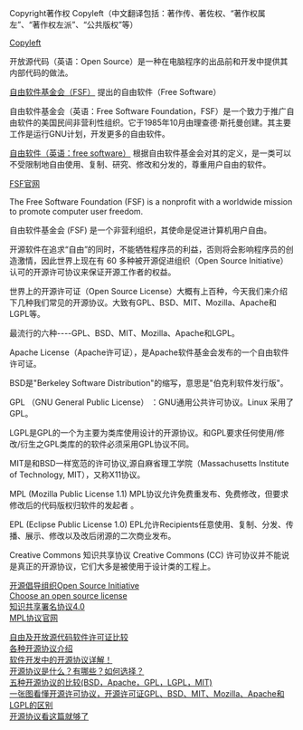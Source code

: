 

Copyright著作权
Copyleft（中文翻译包括：著作传、著佐权、“著作权属左”、“著作权左派”、“公共版权”等）

[Copyleft](https://zh.wikipedia.org/wiki/Copyleft)


开放源代码（英语：Open Source）是一种在电脑程序的出品前和开发中提供其内部代码的做法。

[自由软件基金会（FSF）](https://zh.wikipedia.org/wiki/%E8%87%AA%E7%94%B1%E8%BD%AF%E4%BB%B6%E5%9F%BA%E9%87%91%E4%BC%9A) 提出的自由软件（Free Software）  

自由软件基金会（英语：Free Software Foundation，FSF）是一个致力于推广自由软件的美国民间非营利性组织。它于1985年10月由理查德·斯托曼创建。其主要工作是运行GNU计划，开发更多的自由软件。

[自由软件（英语：free software）](https://zh.wikipedia.org/wiki/%E8%87%AA%E7%94%B1%E8%BD%AF%E4%BB%B6) 根据自由软件基金会对其的定义，是一类可以不受限制地自由使用、复制、研究、修改和分发的，尊重用户自由的软件。


[FSF官网](https://www.fsf.org/)  

The Free Software Foundation (FSF) is a nonprofit with a worldwide mission to promote computer user freedom.

自由软件基金会 (FSF) 是一个非营利组织，其使命是促进计算机用户自由。





开源软件在追求“自由”的同时，不能牺牲程序员的利益，否则将会影响程序员的创造激情，因此世界上现在有 60 多种被开源促进组织（Open Source Initiative）认可的开源许可协议来保证开源工作者的权益。

世界上的开源许可证（Open Source License）大概有上百种，今天我们来介绍下几种我们常见的开源协议。大致有GPL、BSD、MIT、Mozilla、Apache和LGPL等。

最流行的六种----GPL、BSD、MIT、Mozilla、Apache和LGPL。



Apache License（Apache许可证），是Apache软件基金会发布的一个自由软件许可证。

BSD是"Berkeley Software Distribution"的缩写，意思是"伯克利软件发行版"。

GPL （GNU General Public License） ：GNU通用公共许可协议。Linux 采用了 GPL。

LGPL是GPL的一个为主要为类库使用设计的开源协议。和GPL要求任何使用/修改/衍生之GPL类库的的软件必须采用GPL协议不同。

MIT是和BSD一样宽范的许可协议,源自麻省理工学院（Massachusetts Institute of Technology, MIT），又称X11协议。

MPL (Mozilla Public License 1.1)
MPL协议允许免费重发布、免费修改，但要求修改后的代码版权归软件的发起者 。

EPL (Eclipse Public License 1.0)
EPL允许Recipients任意使用、复制、分发、传播、展示、修改以及改后闭源的二次商业发布。

Creative Commons 知识共享协议
Creative Commons (CC) 许可协议并不能说是真正的开源协议，它们大多是被使用于设计类的工程上。


[开源倡导组织Open Source Initiative](https://opensource.org/licenses)  
[Choose an open source license](https://choosealicense.com/)  
[知识共享署名协议4.0](https://creativecommons.org/licenses/by/4.0/deed.zh)  
[MPL协议官网](https://www.mozilla.org/en-US/MPL/)  





[自由及开放源代码软件许可证比较](https://zh.wikipedia.org/wiki/%E8%87%AA%E7%94%B1%E5%8F%8A%E9%96%8B%E6%94%BE%E5%8E%9F%E5%A7%8B%E7%A2%BC%E8%BB%9F%E9%AB%94%E8%A8%B1%E5%8F%AF%E8%AD%89%E6%AF%94%E8%BC%83)  
[各种开源协议介绍](https://www.runoob.com/w3cnote/open-source-license.html)  
[软件开发中的开源协议详解！](https://segmentfault.com/a/1190000039841123)  
[开源协议是什么？有哪些？如何选择？](http://c.biancheng.net/view/2947.html)  
[五种开源协议的比较(BSD，Apache，GPL，LGPL，MIT)](https://www.huaweicloud.com/articles/8e50d8498458f6ff319199d194772114.html)  
[一张图看懂开源许可协议，开源许可证GPL、BSD、MIT、Mozilla、Apache和LGPL的区别](https://blog.csdn.net/testcs_dn/article/details/38496107)  
[开源协议看这篇就够了](https://zhuanlan.zhihu.com/p/257405682)  








